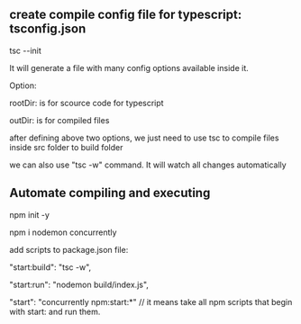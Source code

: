 ## create compile config file for typescript: tsconfig.json

tsc --init

It will generate a file with many config options available inside it.

Option:

rootDir: is for scource code for typescript

outDir: is for compiled files

after defining above two options, we just need to use tsc to compile files inside src folder to build folder

we can also use "tsc -w" command. It will watch all changes automatically

## Automate compiling and executing 

npm init -y

npm i nodemon concurrently

add scripts to package.json file:

"start:build": "tsc -w",

"start:run": "nodemon build/index.js",

"start": "concurrently npm:start:*"  // it means take all npm scripts that begin with start: and run them.